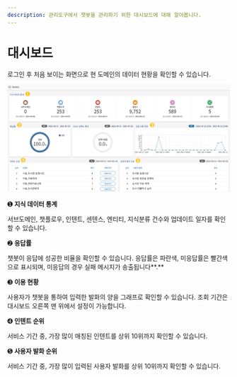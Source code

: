 ```yaml
---
description: 관리도구에서 챗봇을 관리하기 위한 대시보드에 대해 알아봅니다.
---
```


# 대시보드

로그인 후 처음 보이는 화면으로 현 도메인의 데이터 현황을 확인할 수 있습니다.

![대시보드 화면 ](<../.gitbook/assets/1. 대시보드.png>)

➊ **지식 데이터 통계**&#x20;

서브도메인, 챗플로우, 인텐트, 센텐스, 엔티티, 지식분류 건수와 업데이트 일자를 확인할 수 있습니다.&#x20;



➋ **응답률**&#x20;

챗봇이 응답에 성공한 비율을 확인할 수 있습니다. 응답률은 파란색, 미응답률은 빨간색으로 표시되며, 미응답의 경우 실패 메시지가 송출됩니다**.**&#x20;

&#x20;

➌ **이용 현황** &#x20;

사용자가 챗봇을 통하여 입력한 발화의 양을 그래프로 확인할 수 있습니다. 조회 기간은 대시보드 오른쪽 맨 위에서 설정이 가능합니다.&#x20;

&#x20;                  &#x20;

➍ **인텐트 순위**&#x20;

서비스 기간 중, 가장 많이 매칭된 인텐트를 상위 10위까지 확인할 수 있습니다.     &#x20;



➎ **사용자 발화 순위** &#x20;

서비스 기간 중, 가장 많이 입력된 사용자 발화를 상위 10위까지 확인할 수 있습니다.
